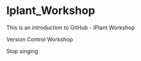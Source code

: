 # Iplant_Workshop
This is an introduction to GitHub - IPlant Workshop

Version Control Workshop

Stop singing
